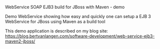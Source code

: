 WebService SOAP EJB3 build for JBoss with Maven - demo

Demo WebService showing how easy and quickly one can setup a EJB 3 WebService for JBoss using Maven as a build tool

This demo application is described on my blog site: https://blog.bertvanlangen.com/software-development/web-service-ejb3-maven2-jboss/
